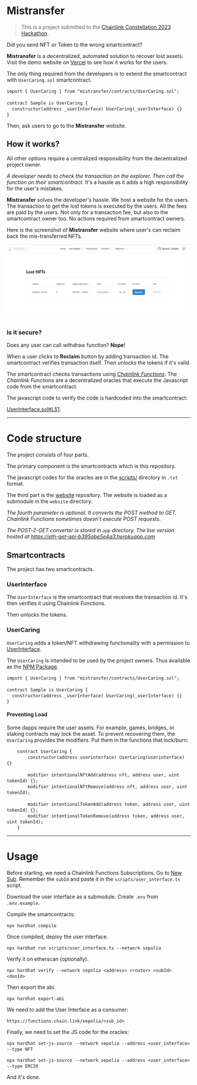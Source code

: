 # Mistransfer

> This is a project submitted to the [Chainlink Constellation 2023 Hackathon](https://devpost.com/software/user-caring).

Did you send NFT or Token to the wrong smartcontract?

**Mistransfer** is a decentralized, automated solution to recover lost assets.
Visit the demo website on [Vercel](https://mistransfer-website-git-main-ahmetson.vercel.app/) to see how it works for the users.

The only thing required from the developers is to extend the smartcontract with `UserCaring.sol` smartcontract.


```solidity
import { UserCaring } from "mistransfer/contracts/UserCaring.sol";

contract Sample is UserCaring {
  constructor(address _userInterface) UserCaring(_userInterface) {}
}
```

Then, ask users to go to the **Mistransfer** website.

## How it works?
All other options require a centralized responsibility from the decentralized project owner.

*A developer needs to check the transaction on the explorer. Then call the function on their smartcontract.*
It's a hassle as it adds a high responsibility for the user's mistakes.

**Mistransfer** solves the developer's hassle. We host a website for the users.
The transaction to get the lost tokens is executed by the users. All the fees are paid by the users.
Not only for a transaction fee, but also to the smartcontract owner too.
No actions required from smartcontract owners.

Here is the screenshot of **Mistransfer** website where user's can reclaim back the mis-transferred NFTs.

![screenshot of lost nfts](lostnfts.png "Mistransfer Reclaim lost nft")

### Is it secure?
Does any user can call withdraw function? **Nope**!

When a user clicks to **Reclaim** button by adding transaction id. 
The smartcontract verifies transaction itself. Then unlocks the tokens if it's valid.

The smartcontract checks transactions using *[Chainlink Functions](https://chain.link/functions)*.
The *Chainlink Functions* are a decentralized oracles that execute the Javascript code from the smartcontract.

The javascript code to verify the code is hardcoded into the smartcontract:

[UserInterface.sol#L51](https://github.com/ahmetson/mistransfer/blob/main/contracts/UserInterface.sol#L51).

---

# Code structure

The project consists of four parts.

The primary component is the smartcontracts which is this repository.

The javascript codes for the oracles are
in the [scripts/](./scripts/) directory in `.txt` format.

The third part is the [website](https://github.com/ahmetson/mistransfer-website) repository. 
The website is loaded as a submodule in the `website` directory.

*The fourth parameter is optional.
It converts the POST method to GET.
Chainlink Functions sometimes doesn't execute POST requests.*

*The POST-2-GET converter is stored in `app` directory. The live version hosted at https://eth-get-api-b395abe5e4a3.herokuapp.com*

## Smartcontracts

The project has two smartcontracts.

### UserInterface
The `UserInterface` is the smartcontract
that receives the transaction id. 
It's then verifies it using Chainlink Functions.

Then unlocks the tokens.

### UserCaring

`UserCaring` adds a token/NFT withdrawing functionality with a permission to
[UserInterface](#userinterface).

The `UserCaring` is intended to be used by the project owners.
Thus available as the [NPM Package](https://www.npmjs.com/package/@turkmenson/mistransfer).

```solidity
import { UserCaring } from "mistransfer/contracts/UserCaring.sol";

contract Sample is UserCaring {
  constructor(address _userInterface) UserCaring(_userInterface) {}
}
```

#### Preventing Load

Some dapps require the user assets. For example, games, bridges, or staking contracts may lock the asset.
To prevent recovering them, the `UserCaring` provides the modifiers. 
Put them in the functions that lock/burn:

```solidity
    contract UserCaring {
        constructor(address userinterface) UserCaring(userinterface) {}

        modifier intentionalNftAdd(address nft, address user, uint tokenId) {};
        modifier intentionalNftRemove(address nft, address user, uint tokenId);

        modifier intentionalTokenAdd(address token, address user, uint tokenId) {};
        modifier intentionalTokenRemove(address token, address user, uint tokenId);
    }
```

---

# Usage
Before starting, we need a Chainlink Functions Subscriptions.
Go to [New Sub](https://functions.chain.link/sepolia/new).
Remember the `subId` and paste it in the `scripts/user_interface.ts` script.

Download the user interface as a submodule.
Create `.env` from `.env.example`.

Compile the smartcontracts:

```shell
npx hardhat compile
```

Once compiled, deploy the user interface.

```shell
npx hardhat run scripts/user_interface.ts --network sepolia
```

Verify it on etherscan (optionally).

```shell
npx hardhat verify --network sepolia <address> <router> <subId> <donId>
```

Then export the abi.

```shell
npx hardhat export-abi
```

We need to add the User Interface as a consumer:

```shell
https://functions.chain.link/sepolia/<sub_id>
```

Finally, we need to set the JS code for the oracles:

```shell
npx hardhat set-js-source --network sepolia --address <user_interface> --type NFT
```

```shell
npx hardhat set-js-source --network sepolia --address <user_interface> --type ERC20
```

And it's done.